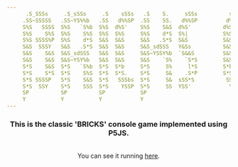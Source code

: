 ```yaml
---
      .S_SSSs     .S_sSSs     .S    sSSs   .S    S.     sSSs          sSSSSs   .S_SSSs     .S_SsS_S.     sSSs
     .SS~SSSSS   .SS~YS%%b   .SS   d%%SP  .SS    SS.   d%%SP         d%%%%SP  .SS~SSSSS   .SS~S*S~SS.   d%%SP
     S%S   SSSS  S%S   `S%b  S%S  d%S'    S%S    S&S  d%S'          d%S'      S%S   SSSS  S%S `Y' S%S  d%S'
     S%S    S%S  S%S    S%S  S%S  S%S     S%S    d*S  S%|           S%S       S%S    S%S  S%S     S%S  S%S
     S%S SSSS%P  S%S    d*S  S&S  S&S     S&S   .S*S  S&S           S&S       S%S SSSS%S  S%S     S%S  S&S
     S&S  SSSY   S&S   .S*S  S&S  S&S     S&S_sdSSS   Y&Ss          S&S       S&S  SSS%S  S&S     S&S  S&S_Ss
     S&S    S&S  S&S_sdSSS   S&S  S&S     S&S~YSSY%b  `S&&S         S&S       S&S    S&S  S&S     S&S  S&S~SP
     S&S    S&S  S&S~YSY%b   S&S  S&S     S&S    `S%    `S*S        S&S sSSs  S&S    S&S  S&S     S&S  S&S
     S*S    S&S  S*S   `S%b  S*S  S*b     S*S     S%     l*S        S*b `S%%  S*S    S&S  S*S     S*S  S*b
     S*S    S*S  S*S    S%S  S*S  S*S.    S*S     S&    .S*P        S*S   S%  S*S    S*S  S*S     S*S  S*S.
     S*S SSSSP   S*S    S&S  S*S   SSSbs  S*S     S&  sSS*S          SS_sSSS  S*S    S*S  S*S     S*S   SSSbs
     S*S  SSY    S*S    SSS  S*S    YSSP  S*S     SS  YSS'            Y~YSSY  SSS    S*S  SSS     S*S    YSSP
     SP          SP          SP           SP                                         SP           SP
     Y           Y           Y            Y                                          Y            Y
---
```


<div align='center'>
<h3>This is the classic 'BRICKS' console game implemented using P5JS. </h3>
</div>
<br>
<div align='center'>
You can see it running <a href="(https://codepen.io/torrezmn/pen/rNyyKQy)">here</a>.
</div>